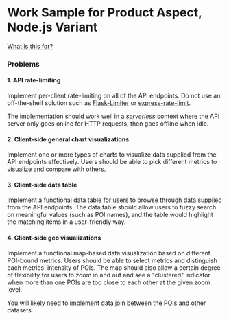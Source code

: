 # Work Sample for Product Aspect, Node.js Variant

[What is this for?](https://github.com/EQWorks/work-samples#what-is-this)

### Problems

#### 1. API rate-limiting

Implement per-client rate-limiting on all of the API endpoints. Do not use an off-the-shelf solution such as [Flask-Limiter](https://pypi.org/project/Flask-Limiter/) or [express-rate-limit](https://www.npmjs.com/package/express-rate-limit).

The implementation should work well in a [_serverless_](https://en.wikipedia.org/wiki/Serverless_computing) context where the API server only goes online for HTTP requests, then goes offline when idle.

#### 2. Client-side general chart visualizations

Implement one or more types of charts to visualize data supplied from the API endpoints effectively. Users should be able to pick different metrics to visualize and compare with others.

#### 3. Client-side data table

Implement a functional data table for users to browse through data supplied from the API endpoints. The data table should allow users to fuzzy search on meaningful values (such as POI names), and the table would highlight the matching items in a user-friendly way.

#### 4. Client-side geo visualizations

Implement a functional map-based data visualization based on different POI-bound metrics. Users should be able to select metrics and distinguish each metrics' intensity of POIs. The map should also allow a certain degree of flexibility for users to zoom in and out and see a "clustered" indicator when more than one POIs are too close to each other at the given zoom level.

You will likely need to implement data join between the POIs and other datasets.
